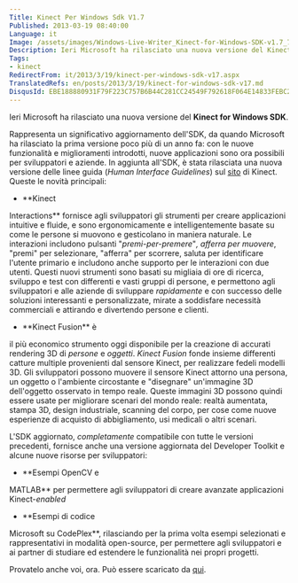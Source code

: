 ```yaml
---
Title: Kinect Per Windows Sdk V1.7
Published: 2013-03-19 08:40:00
Language: it
Image: /assets/images/Windows-Live-Writer_Kinect-for-Windows-SDK-v1.7_738F_Kinect17_3.jpg
Description: Ieri Microsoft ha rilasciato una nuova versione del Kinect for Windows SDK . Rappresenta un significativo aggiornamento dell'SDK, da quando Microsoft ha rilasciato la prima versione poco più di un anno fa con le nuove funzionalità e miglioramenti introdotti, nuove applicazioni sono ora possibili per sviluppatori e aziende. In aggiunta all'SDK, è stata rilasciata una nuova versione delle linee guida ( Human Interface Guidelines ) sul sito di Kinect.
Tags:
- kinect
RedirectFrom: it/2013/3/19/kinect-per-windows-sdk-v17.aspx
TranslatedRefs: en/posts/2013/3/19/kinect-for-windows-sdk-v17.md
DisqusId: EBE188880931F79F223C757B6B44C281CC24549F792618F064E14833FEBC28C0
---
```

Ieri Microsoft ha rilasciato una nuova versione del **Kinect for Windows SDK**.

Rappresenta un significativo aggiornamento dell'SDK, da quando Microsoft ha rilasciato la prima versione poco più di un anno fa: con le nuove funzionalità e miglioramenti introdotti, nuove applicazioni sono ora possibili per sviluppatori e aziende. In aggiunta all'SDK, è stata rilasciata una nuova versione delle linee guida (*Human Interface Guidelines*) sul <a href="http://www.microsoft.com/en-us/kinectforwindows/" target="_blank">sito</a> di Kinect. Queste le novità principali:

*   <div style="text-align: justify;">**Kinect
Interactions** fornisce agli sviluppatori gli strumenti per
creare applicazioni intuitive e fluide, e sono ergonomicamente e
intelligentemente basate su come le persone si muovono e
gesticolano in maniera naturale. Le interazioni includono pulsanti
"*premi-per-premere*"*, afferra per muovere*, "premi"
per selezionare, "afferra" per scorrere, saluta per identificare
l'utente primario e includono anche supporto per le interazioni con
due utenti. Questi nuovi strumenti sono basati su migliaia di ore
di ricerca, sviluppo e test con differenti e vasti gruppi di
persone, e permettono agli sviluppatori e alle aziende di
sviluppare *rapidamente* e con successo delle soluzioni
interessanti e personalizzate, mirate a soddisfare necessità
commerciali e attirando e divertendo persone e clienti.</div>

*   <div style="text-align: justify;">**Kinect Fusion** è
il più economico strumento oggi disponibile per la creazione di
accurati rendering 3D di *persone* e *oggetti*.
    *Kinect Fusion* fonde insieme differenti catture multiple
provenienti dal sensore Kinect, per realizzare fedeli modelli 3D.
Gli sviluppatori possono muovere il sensore Kinect attorno una
persona, un oggetto o l'ambiente circostante e "disegnare"
un'immagine 3D dell'oggetto osservato in tempo reale. Queste
immagini 3D possono quindi essere usate per migliorare scenari del
mondo reale: realtà aumentata, stampa 3D, design industriale,
scanning del corpo, per cose come nuove esperienze di acquisto di
abbigliamento, usi medicali o altri scenari.</div>

L'SDK aggiornato, *completamente* compatibile con tutte le versioni precedenti, fornisce anche una versione aggiornata del Developer Toolkit e alcune nuove risorse per sviluppatori:

*   <div style="text-align: justify;">**Esempi OpenCV e
MATLAB** per permettere agli sviluppatori di creare avanzate
applicazioni Kinect-*enabled*</div>

*   <div style="text-align: justify;">**Esempi di codice
Microsoft su CodePlex**, rilasciando per la prima volta
esempi selezionati e rappresentativi in modalità open-source, per
permettere agli sviluppatori e ai partner di studiare ed estendere
le funzionalità nei propri progetti.</div>

Provatelo anche voi, ora. Può essere scaricato da <a href="http://www.microsoft.com/en-us/kinectforwindows/develop/developer-downloads.aspx" target="_blank">qui</a>.